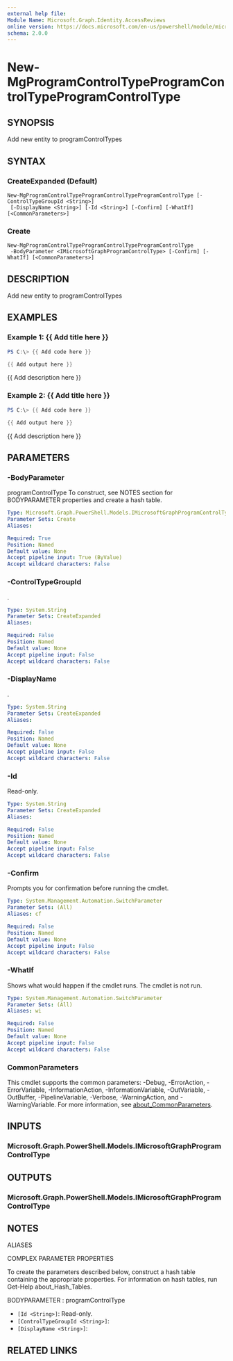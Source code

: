 ```yaml
---
external help file:
Module Name: Microsoft.Graph.Identity.AccessReviews
online version: https://docs.microsoft.com/en-us/powershell/module/microsoft.graph.identity.accessreviews/new-mgprogramcontroltypeprogramcontroltypeprogramcontroltype
schema: 2.0.0
---
```


# New-MgProgramControlTypeProgramControlTypeProgramControlType

## SYNOPSIS
Add new entity to programControlTypes

## SYNTAX

### CreateExpanded (Default)
```
New-MgProgramControlTypeProgramControlTypeProgramControlType [-ControlTypeGroupId <String>]
 [-DisplayName <String>] [-Id <String>] [-Confirm] [-WhatIf] [<CommonParameters>]
```

### Create
```
New-MgProgramControlTypeProgramControlTypeProgramControlType
 -BodyParameter <IMicrosoftGraphProgramControlType> [-Confirm] [-WhatIf] [<CommonParameters>]
```

## DESCRIPTION
Add new entity to programControlTypes

## EXAMPLES

### Example 1: {{ Add title here }}
```powershell
PS C:\> {{ Add code here }}

{{ Add output here }}
```

{{ Add description here }}

### Example 2: {{ Add title here }}
```powershell
PS C:\> {{ Add code here }}

{{ Add output here }}
```

{{ Add description here }}

## PARAMETERS

### -BodyParameter
programControlType
To construct, see NOTES section for BODYPARAMETER properties and create a hash table.

```yaml
Type: Microsoft.Graph.PowerShell.Models.IMicrosoftGraphProgramControlType
Parameter Sets: Create
Aliases:

Required: True
Position: Named
Default value: None
Accept pipeline input: True (ByValue)
Accept wildcard characters: False
```

### -ControlTypeGroupId
.

```yaml
Type: System.String
Parameter Sets: CreateExpanded
Aliases:

Required: False
Position: Named
Default value: None
Accept pipeline input: False
Accept wildcard characters: False
```

### -DisplayName
.

```yaml
Type: System.String
Parameter Sets: CreateExpanded
Aliases:

Required: False
Position: Named
Default value: None
Accept pipeline input: False
Accept wildcard characters: False
```

### -Id
Read-only.

```yaml
Type: System.String
Parameter Sets: CreateExpanded
Aliases:

Required: False
Position: Named
Default value: None
Accept pipeline input: False
Accept wildcard characters: False
```

### -Confirm
Prompts you for confirmation before running the cmdlet.

```yaml
Type: System.Management.Automation.SwitchParameter
Parameter Sets: (All)
Aliases: cf

Required: False
Position: Named
Default value: None
Accept pipeline input: False
Accept wildcard characters: False
```

### -WhatIf
Shows what would happen if the cmdlet runs.
The cmdlet is not run.

```yaml
Type: System.Management.Automation.SwitchParameter
Parameter Sets: (All)
Aliases: wi

Required: False
Position: Named
Default value: None
Accept pipeline input: False
Accept wildcard characters: False
```

### CommonParameters
This cmdlet supports the common parameters: -Debug, -ErrorAction, -ErrorVariable, -InformationAction, -InformationVariable, -OutVariable, -OutBuffer, -PipelineVariable, -Verbose, -WarningAction, and -WarningVariable. For more information, see [about_CommonParameters](http://go.microsoft.com/fwlink/?LinkID=113216).

## INPUTS

### Microsoft.Graph.PowerShell.Models.IMicrosoftGraphProgramControlType

## OUTPUTS

### Microsoft.Graph.PowerShell.Models.IMicrosoftGraphProgramControlType

## NOTES

ALIASES

COMPLEX PARAMETER PROPERTIES

To create the parameters described below, construct a hash table containing the appropriate properties. For information on hash tables, run Get-Help about_Hash_Tables.


BODYPARAMETER <IMicrosoftGraphProgramControlType>: programControlType
  - `[Id <String>]`: Read-only.
  - `[ControlTypeGroupId <String>]`: 
  - `[DisplayName <String>]`: 

## RELATED LINKS

